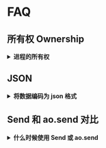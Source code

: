 # FAQ

## 所有权 Ownership

<details>
  <summary><strong>进程的所有权</strong></summary>

使用 aos 控制台创建一个新的进程，你的钱包地址就是进程的所有者。**aos** 使用 **Owner** 全局变量来标记进程的所有者。如果你想转移进程的所有权，或者将它变成无人可以控制的进程，你可以重定义 **Owner** 变量将它给其他钱包地址，或者设置为 **nil**。

</details>

## JSON

<details>
  <summary><strong>将数据编码为 json 格式</strong></summary>

当你向其他进程或者外部服务发送数据，你可能希望使用 JSON 作为数据编码格式。使用 lua 的 json 模块，可以对 lua Table 中的值进行 **encode** 和 **decode** 操作。

```lua
Send({Target = Router, Data = require('json').encode({hello = "world"})})
```

</details>

## Send 和 ao.send 对比

<details>
  <summary><strong>什么时候使用 Send 或 ao.send</strong></summary>

这两个方法都会将消息发送到一个进程，区别是 `ao.send` 可以返回消息，以便于记录日志或者进行故障排查。`Send` 哈数通常在控制台中使用，更方便访问。在 `handlers` 中更推荐使用 `ao.send`，但他们在 `aos`中是可以相互替换的。

</details>
